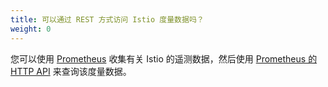 ```yaml
---
title: 可以通过 REST 方式访问 Istio 度量数据吗？
weight: 0
---
```


您可以使用 [Prometheus](/zh/docs/tasks/telemetry/querying-metrics/) 收集有关 Istio 的遥测数据，然后使用
[Prometheus 的 HTTP API](https://prometheus.io/docs/prometheus/latest/querying/api/) 来查询该度量数据。
